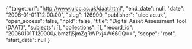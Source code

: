 {
  "target_url": "http://www.ulcc.ac.uk/daat.html", 
  "end_date": null, 
  "date": "2006-01-01T12:00:00", 
  "slug": 126990, 
  "publisher": "ulcc.ac.uk", 
  "open_access": false, 
  "npld": false, 
  "title": "Digital Asset Assessment Tool (DAAT)", 
  "subjects": [], 
  "collections": [], 
  "record_id": "20060101T120000/JbmzfjSjmZgRWPxj4W66GQ==", 
  "scope": "root", 
  "start_date": null
}

